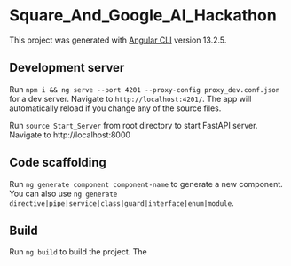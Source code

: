 # Square_And_Google_AI_Hackathon

This project was generated with [Angular CLI](https://github.com/angular/angular-cli) version 13.2.5.

## Development server

Run `npm i && ng serve --port 4201 --proxy-config proxy_dev.conf.json` for a dev server. Navigate to `http://localhost:4201/`. The app will automatically reload if you change any of the source files.

Run `source Start_Server` from root directory to start FastAPI server. Navigate to http://localhost:8000

## Code scaffolding

Run `ng generate component component-name` to generate a new component. You can also use `ng generate directive|pipe|service|class|guard|interface|enum|module`.

## Build

Run `ng build` to build the project. The
